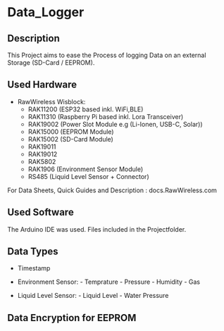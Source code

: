 # Data_Logger

## Description

This Project aims to ease the Process of logging Data on an external Storage (SD-Card / EEPROM).

## Used Hardware

- RawWireless Wisblock:
    - RAK11200 (ESP32 based inkl. WiFi,BLE)
    - RAK11310 (Raspberry Pi based inkl. Lora Transceiver)
    - RAK19002 (Power Slot Module e.g (Li-Ionen, USB-C, Solar))
    - RAK15000 (EEPROM Module)
    - RAK15002 (SD-Card Module)
    - RAK19011
    - RAK19012
    - RAK5802
    - RAK1906  (Environment Sensor Module)
    - RS485    (Liquid Level Sensor + Connector)

For Data Sheets, Quick Guides and Description : docs.RawWireless.com

## Used Software

The Arduino IDE was used.
Files included in the Projectfolder.

## Data Types

- Timestamp

- Environment Sensor:
        - Temprature
        - Pressure
        - Humidity
        - Gas

- Liquid Level Sensor:
        - Liquid Level
        - Water Pressure


## Data Encryption for EEPROM